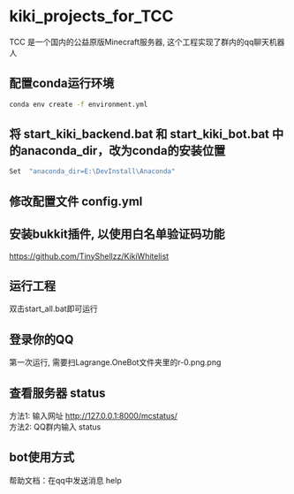 # kiki_projects_for_TCC
TCC 是一个国内的公益原版Minecraft服务器, 这个工程实现了群内的qq聊天机器人


## 配置conda运行环境
```bash
conda env create -f environment.yml
```

## 将 start_kiki_backend.bat 和 start_kiki_bot.bat 中的anaconda_dir，改为conda的安装位置
```bash
Set  "anaconda_dir=E:\DevInstall\Anaconda"
```

## 修改配置文件 config.yml

## 安装bukkit插件, 以使用白名单验证码功能
https://github.com/TinyShellzz/KikiWhitelist

## 运行工程
双击start_all.bat即可运行

## 登录你的QQ
第一次运行, 需要扫Lagrange.OneBot文件夹里的r-0.png.png

## 查看服务器 status
方法1: 输入网址 http://127.0.0.1:8000/mcstatus/ <br />
方法2: QQ群内输入 status

## bot使用方式
帮助文档：在qq中发送消息 help 
